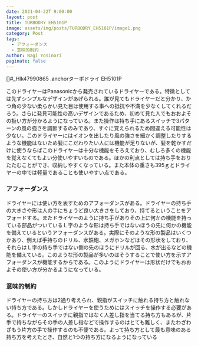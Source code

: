 ```yaml
---
date: 2021-04-22T 9:00:00
layout: post
title: TURBODRY EH5101P
image: assets/img/posts/TURBODRY_EH5101P/image1.png
category: Post
tags: 
  - アフォーダンス
  - 意味的制約
author: Nagi Yosinori
paginate: false
---
```


[]#_Hlk47990865 .anchorターボドライ EH5101P

このドライヤーはPanasonicから発売されているドライヤーである。特徴としては先ずシンプルなデザインがあげられる。誰が見てもドライヤーだと分かり、かつ角の少ない柔らかい見た目は使用する事への抵抗や不満を少なくしてくれるだろう。さらに発見可能性の高いデザインであるため、初めて見た人でもおおよその扱い方が分かるようになっている。また操作は持ち手にあるスイッチで3パターンの風の強さを調節するのみであり、すぐに覚えられるため間違える可能性は少ない。このドライヤーにはイオンを出したり風の強さを細かく調整したりするような機能はないため髪にこだわりたい人には機能が足りないが、髪を乾かすだけに使うならばこのドライヤーは十分な機能をそろえており、むしろ多くの機能を覚えなくてもよい分使いやすいものである。ほかの利点としては持ち手をおりたたむことができ、収納しやすくなっている。また本体の重さも395ｇとドライヤーの中では軽量であることも使いやすい点である。

### アフォーダンス
ドライヤーには使い方を表すためのアフォーダンスがある。ドライヤーの持ち手の大きさや形は人の手にちょうど良い大きさをしており、持てるということをアフォードする。またドライヤーのように持ち手がありその上に何かの機能を持っている部品がついているＬ字のような形は持ち手ではないほうの先に何かの機能を備えているというアフォーダンスがある。実際にそのような形の製品はいくつかあり、例えば手持ちのドリル、水鉄砲、メガホンなどはその形状をしており、それらはＬ字の持ち手ではない側の先のほうにドリルが回る、水が出るなどの機能を備えている。このような形の製品が多いのはそうすることで使い方を示すアフォーダンスが機能するからである。このようにドライヤーは形状だけでもおおよその使い方が分かるようになっている。

### 意味的制約
ドライヤーの持ち方は2通り考えられ、親指がスイッチに触れる持ち方と触れない持ち方である。しかしドライヤーを使うためにはスイッチを操作する必要がある。ドライヤーのスイッチに親指ではなく人差し指を当てる持ち方もあるが、片手で持ちながらその手の人差し指などで操作するのはとても難しく、またわざわざもう片方の手で操作するのも不便である。よって持ち方として最も意味のある持ち方を考えたとき、自然と1つの持ち方になるようになっている
